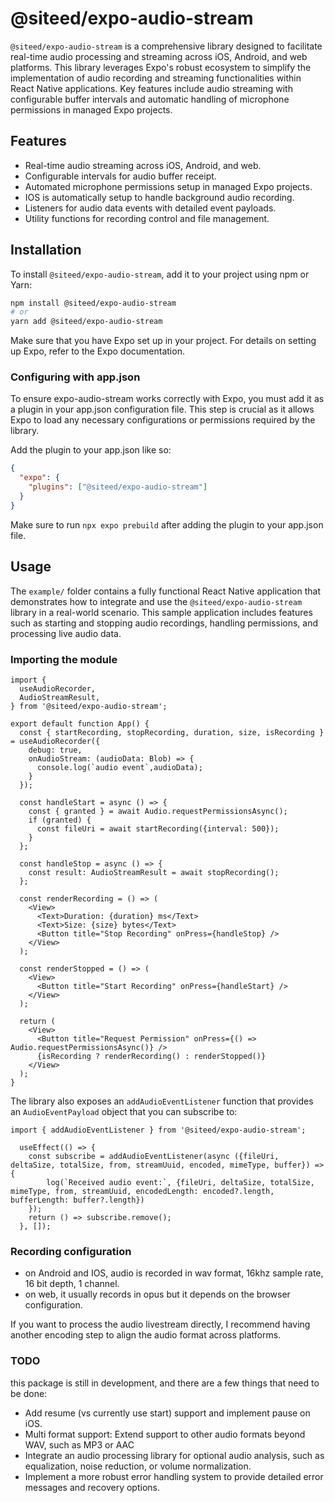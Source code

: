 # @siteed/expo-audio-stream

`@siteed/expo-audio-stream` is a comprehensive library designed to facilitate real-time audio processing and streaming across iOS, Android, and web platforms. This library leverages Expo's robust ecosystem to simplify the implementation of audio recording and streaming functionalities within React Native applications. Key features include audio streaming with configurable buffer intervals and automatic handling of microphone permissions in managed Expo projects.

## Features

- Real-time audio streaming across iOS, Android, and web.
- Configurable intervals for audio buffer receipt.
- Automated microphone permissions setup in managed Expo projects.
- IOS is automatically setup to handle background audio recording.
- Listeners for audio data events with detailed event payloads.
- Utility functions for recording control and file management.

## Installation

To install `@siteed/expo-audio-stream`, add it to your project using npm or Yarn:

```bash
npm install @siteed/expo-audio-stream
# or
yarn add @siteed/expo-audio-stream
```

Make sure that you have Expo set up in your project. For details on setting up Expo, refer to the Expo documentation.

### Configuring with app.json

To ensure expo-audio-stream works correctly with Expo, you must add it as a plugin in your app.json configuration file. This step is crucial as it allows Expo to load any necessary configurations or permissions required by the library.

Add the plugin to your app.json like so:

```json
{
  "expo": {
    "plugins": ["@siteed/expo-audio-stream"]
  }
}
```

Make sure to run `npx expo prebuild` after adding the plugin to your app.json file.

## Usage

The `example/` folder contains a fully functional React Native application that demonstrates how to integrate and use the `@siteed/expo-audio-stream` library in a real-world scenario. This sample application includes features such as starting and stopping audio recordings, handling permissions, and processing live audio data.

### Importing the module

```tsx
import {
  useAudioRecorder,
  AudioStreamResult,
} from '@siteed/expo-audio-stream';

export default function App() {
  const { startRecording, stopRecording, duration, size, isRecording } = useAudioRecorder({
    debug: true,
    onAudioStream: (audioData: Blob) => {
      console.log(`audio event`,audioData);
    }
  });

  const handleStart = async () => {
    const { granted } = await Audio.requestPermissionsAsync();
    if (granted) {
      const fileUri = await startRecording({interval: 500});
    }
  };

  const handleStop = async () => {
    const result: AudioStreamResult = await stopRecording();
  };

  const renderRecording = () => (
    <View>
      <Text>Duration: {duration} ms</Text>
      <Text>Size: {size} bytes</Text>
      <Button title="Stop Recording" onPress={handleStop} />
    </View>
  );

  const renderStopped = () => (
    <View>
      <Button title="Start Recording" onPress={handleStart} />
    </View>
  );

  return (
    <View>
      <Button title="Request Permission" onPress={() => Audio.requestPermissionsAsync()} />
      {isRecording ? renderRecording() : renderStopped()}
    </View>
  );
}
```

The library also exposes an `addAudioEventListener` function that provides an `AudioEventPayload` object that you can subscribe to:
```tsx
import { addAudioEventListener } from '@siteed/expo-audio-stream';

  useEffect(() => {
    const subscribe = addAudioEventListener(async ({fileUri, deltaSize, totalSize, from, streamUuid, encoded, mimeType, buffer}) => {
        log(`Received audio event:`, {fileUri, deltaSize, totalSize, mimeType, from, streamUuid, encodedLength: encoded?.length, bufferLength: buffer?.length})
    });
    return () => subscribe.remove();
  }, []);
```

### Recording configuration

- on Android and IOS, audio is recorded in wav format, 16khz sample rate, 16 bit depth, 1 channel.
- on web, it usually records in opus  but it depends on the browser configuration.

If you want to process the audio livestream directly, I recommend having another encoding step to align the audio format across platforms.

### TODO
this package is still in development, and there are a few things that need to be done:
- Add resume (vs currently use start) support and implement pause on iOS.
- Multi format support: Extend support to other audio formats beyond WAV, such as MP3 or AAC
- Integrate an audio processing library for optional audio analysis, such as equalization, noise reduction, or volume normalization.
- Implement a more robust error handling system to provide detailed error messages and recovery options.

